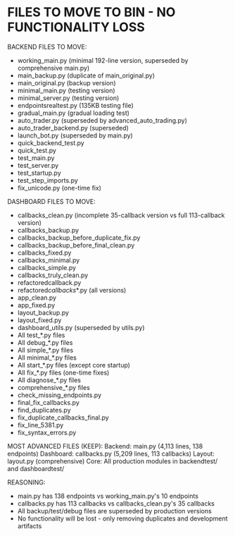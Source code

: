# FILES TO MOVE TO BIN - NO FUNCTIONALITY LOSS

BACKEND FILES TO MOVE:

- working_main.py (minimal 192-line version, superseded by comprehensive main.py)
- main_backup.py (duplicate of main_original.py)
- main_original.py (backup version)
- minimal_main.py (testing version)
- minimal_server.py (testing version)
- endpointsrealtest.py (135KB testing file)
- gradual_main.py (gradual loading test)
- auto_trader.py (superseded by advanced_auto_trading.py)
- auto_trader_backend.py (superseded)
- launch_bot.py (superseded by main.py)
- quick_backend_test.py
- quick_test.py
- test_main.py
- test_server.py
- test_startup.py
- test_step_imports.py
- fix_unicode.py (one-time fix)

DASHBOARD FILES TO MOVE:

- callbacks_clean.py (incomplete 35-callback version vs full 113-callback version)
- callbacks_backup.py
- callbacks_backup_before_duplicate_fix.py
- callbacks_backup_before_final_clean.py
- callbacks_fixed.py
- callbacks_minimal.py
- callbacks_simple.py
- callbacks_truly_clean.py
- refactoredcallback.py
- refactored*callbacks*\*.py (all versions)
- app_clean.py
- app_fixed.py
- layout_backup.py
- layout_fixed.py
- dashboard_utils.py (superseded by utils.py)
- All test\_\*.py files
- All debug\_\*.py files
- All simple\_\*.py files
- All minimal\_\*.py files
- All start\_\*.py files (except core startup)
- All fix\_\*.py files (one-time fixes)
- All diagnose\_\*.py files
- comprehensive\_\*.py files
- check_missing_endpoints.py
- final_fix_callbacks.py
- find_duplicates.py
- fix_duplicate_callbacks_final.py
- fix_line_5381.py
- fix_syntax_errors.py

MOST ADVANCED FILES (KEEP):
Backend: main.py (4,113 lines, 138 endpoints)
Dashboard: callbacks.py (5,209 lines, 113 callbacks)
Layout: layout.py (comprehensive)
Core: All production modules in backendtest/ and dashboardtest/

REASONING:

- main.py has 138 endpoints vs working_main.py's 10 endpoints
- callbacks.py has 113 callbacks vs callbacks_clean.py's 35 callbacks
- All backup/test/debug files are superseded by production versions
- No functionality will be lost - only removing duplicates and development artifacts
